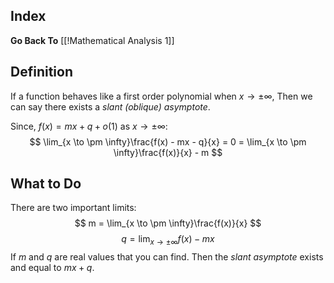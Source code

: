 ## Index
**Go Back To** [[!Mathematical Analysis 1]]

## Definition
If a function behaves like a first order polynomial when $x \to \pm \infty$, Then we can say there exists a *slant (oblique) asymptote*.

Since, $f(x) = mx + q + o(1)$ as $x \to \pm \infty$:
$$
\lim_{x \to \pm \infty}\frac{f(x) - mx - q}{x} = 0 = \lim_{x \to \pm \infty}\frac{f(x)}{x} - m
$$

## What to Do
There are two important limits:
$$
m = \lim_{x \to \pm \infty}\frac{f(x)}{x}
$$
$$
q = \lim_{x \to \pm \infty}f(x)-mx
$$
If $m$ and $q$ are real values that you can find. Then the *slant asymptote* exists and equal to $mx + q$.

